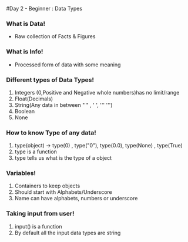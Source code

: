 #Day 2 - Beginner : Data Types

### What is Data!
- Raw collection of Facts & Figures

### What is Info!
- Processed form of data with some meaning

### Different types of Data Types!
1. Integers (0,Positive and Negative whole numbers)has no limit/range
2. Float(Decimals)
3. String(Any data in between " " , ' ', ''' ''')
4. Boolean
5. None

### How to know Type of any data!
1. type(object) -> type(0) , type("0"), type(0.0), type(None) , type(True)
2. type is a function
3. type tells us what is the type of a object

### Variables!
1. Containers to keep objects
2. Should start with Alphabets/Underscore
3. Name can have alphabets, numbers or underscore

### Taking input from user!
1. input() is a function
2. By default all the input data types are string